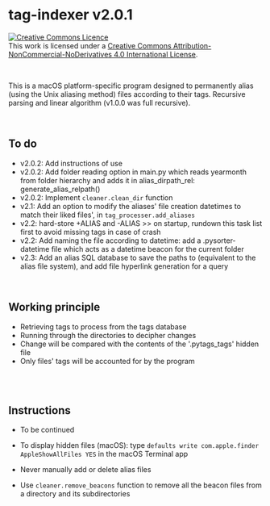 # tag-indexer v2.0.1
<a rel="license" href="http://creativecommons.org/licenses/by-nc-nd/4.0/"><img alt="Creative Commons Licence" style="border-width:0" src="https://i.creativecommons.org/l/by-nc-nd/4.0/80x15.png" /></a><br />This work is licensed under a <a rel="license" href="http://creativecommons.org/licenses/by-nc-nd/4.0/">Creative Commons Attribution-NonCommercial-NoDerivatives 4.0 International License</a>.

<br>

This is a macOS platform-specific program designed to permanently alias (using the Unix aliasing method) files according to their tags.
Recursive parsing and linear algorithm (v1.0.0 was full recursive).

<br>

## To do
* v2.0.2: Add instructions of use
* v2.0.2: Add folder reading option in main.py which reads yearmonth from folder hierarchy and adds it in alias_dirpath_rel: generate_alias_relpath()
* v2.0.2: Implement `cleaner.clean_dir` function
* v2.1: Add an option to modify the aliases' file creation datetimes to match their liked files', in `tag_processer.add_aliases`
* v2.2: hard-store +ALIAS and -ALIAS >> on startup, rundown this task list first to avoid missing tags in case of crash
* v2.2: Add naming the file according to datetime: add a .pysorter-datetime file which acts as a datetime beacon for the current folder
* v2.3: Add an alias SQL database to save the paths to (equivalent to the alias file system), and add file hyperlink generation for a query

<br>

## Working principle
* Retrieving tags to process from the tags database
* Running through the directories to decipher changes
* Change will be compared with the contents of the '.pytags_tags' hidden file
* Only files' tags will be accounted for by the program


<br><br>
## Instructions
* To be continued
* To display hidden files (macOS): type `defaults write com.apple.finder AppleShowAllFiles YES` in the macOS Terminal app
* Never manually add or delete alias files

* Use `cleaner.remove_beacons` function to remove all the beacon files from a directory and its subdirectories
